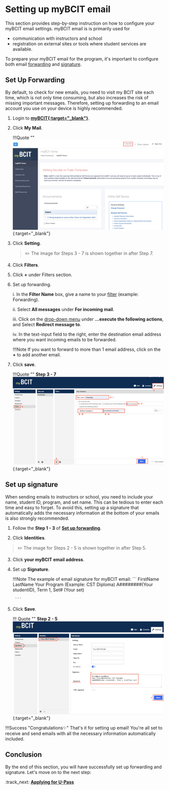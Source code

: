 # **Setting up myBCIT email**

This section provides step-by-step instruction on how to configure your myBCIT email settings. myBCIT email is is primarily used for 

- communication with instructors and school 
- registration on external sites or tools where student services are available.

To prepare your myBCIT email for the program, it's important to configure both email [forwarding](glossary.md\#forwarding) and [signature](glossary.md\#signature). 

## Set Up Forwarding
By default, to check for new emails, you need to visit my BCIT site each time, which is not only time consuming, but also increases the risk of missing important messages. Therefore, setting up forwarding to an email account you use on your device is highly recommended. 

1. Login to **<u>[myBCIT](https://my.bcit.ca){:target="_blank"}</u>**.

2. Click **My Mail**.

    !!!Quote ""
        [![Click My Mail](..\Assets\setting-up-email-image\click-my-mail.png)](..\Assets\setting-up-email-image\click-my-mail.png){:target="_blank"}

    

3. Click **Setting**.

     > ✏️ The image for Steps 3 - 7 is shown together in after Step 7.

4. Click **Filters**.

5. Click **+** under Filters section.

6. Set up forwarding.

    i. In the **Filter Name** box, give a name to your [filter](glossary.md/#filter) (example: Forwarding).

    ii. Select **All messages** under **For incoming mail**.

    iii. Click on the [drop-down menu](glossary.md/#drop-down-menu) under **...execute the following actions**, and Select **Redirect message to**.

    iv. In the text-input field to the right, enter the destination email address where you want incoming emails to be forwarded.
    
    !!!Note
        If you want to forward to more than 1 email address, click on the **+** to add another email.

7. Click **save**.

    !!!Quote ""
        **Step 3 - 7**
        [![Click My Mail](..\Assets\setting-up-email-image\click-setting.png)](..\Assets\setting-up-email-image\click-setting.png){:target="_blank"}

## Set up signature
When sending emails to instructors or school, you need to include your name, student ID, program, and set name. This can be tedious to enter each time and easy to forget. To avoid this, setting up a signature that automatically adds the necessary information at the bottom of your emails is also strongly recommended.

1. Follow the **Step 1 - 3** of **[Set up forwarding](#set-up-forwarding)**.

2. Click **Identities**.
> ✏️ The image for Steps 2 - 5 is shown together in after Step 5.

3. Click **your myBCIT email address**.

4. Set up **Signature**.

    !!!Note
        The example of email signature for myBCIT email:
        ```
        FirstName LastName
        Your Program (Example: CST Diploma)
        A########(Your studentID), Term 1, Set# (Your set)

        ```

5. Click **Save**.

    !!! Quote ""
        **Step 2 - 5**
        [![Set Up Signature](..\Assets\setting-up-email-image\set-up-signature.png)](..\Assets\setting-up-email-image\set-up-signature.png){:target="_blank"}

!!!Success "Congratulations✨"
    That's it for setting up email! You're all set to receive and send emails with all the necessary information automatically included.

## Conclusion
By the end of this section, you will have successfully set up forwarding and signature. Let's move on to the next step: 

:track_next: **[Applying for U-Pass](applying-for-upass.md)**
